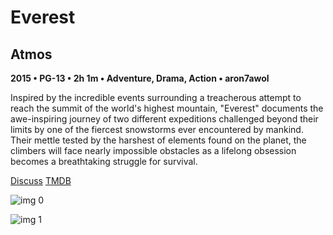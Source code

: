 # Everest

## Atmos

**2015 • PG-13 • 2h 1m • Adventure, Drama, Action • aron7awol**

Inspired by the incredible events surrounding a treacherous attempt to reach the summit of the world's highest mountain, "Everest" documents the awe-inspiring journey of two different expeditions challenged beyond their limits by one of the fiercest snowstorms ever encountered by mankind. Their mettle tested by the harshest of elements found on the planet, the climbers will face nearly impossible obstacles as a lifelong obsession becomes a breathtaking struggle for survival.

[Discuss](https://www.avsforum.com/threads/bass-eq-for-filtered-movies.2995212/post-57024190)  [TMDB](253412)

![img 0](https://i.imgur.com/PElh8JZ.jpg)

![img 1](https://i.imgur.com/VAtn7or.jpg)

